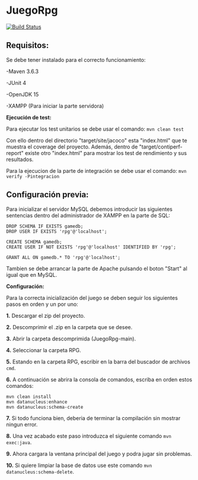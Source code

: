 # JuegoRpg

[![Build Status](https://travis-ci.com/erik0910/JuegoRpg.svg?branch=main)](https://travis-ci.com/erik0910/JuegoRpg)

## Requisitos:

Se debe tener instalado para el correcto funcionamiento:

-Maven 3.6.3

-JUnit 4

-OpenJDK 15

-XAMPP (Para iniciar la parte servidora)

**Ejecución de test:**

Para ejecutar los test unitarios se debe usar el comando: ```mvn clean test```

Con ello dentro del directorio "target/site/jacoco" esta "index.html" que te muestra el coverage del proyecto.
Además, dentro de "target/contiperf-report" existe otro "index.html" para mostrar los test de rendimiento y sus resultados.

Para la ejecucion de la parte de integración se debe usar el comando: ```mvn verify -Pintegracion```

## Configuración previa:

Para inicializar el servidor MySQL debemos introducir las siguientes sentencias dentro del administrador de XAMPP en la parte de SQL:
```
DROP SCHEMA IF EXISTS gamedb;
DROP USER IF EXISTS 'rpg'@'localhost';

CREATE SCHEMA gamedb;
CREATE USER IF NOT EXISTS 'rpg'@'localhost' IDENTIFIED BY 'rpg';

GRANT ALL ON gamedb.* TO 'rpg'@'localhost';
```

Tambien se debe arrancar la parte de Apache pulsando el boton "Start" al igual que en MySQL.

**Configuración:**

 Para la correcta inicialización del juego se deben seguir los siguientes pasos en orden y un por uno:

**1.** Descargar el zip del proyecto.

**2.** Descomprimir el .zip en la carpeta que se desee.

**3.** Abrir la carpeta descomprimida (JuegoRpg-main).

**4.** Seleccionar la carpeta RPG.

**5.** Estando en la carpeta RPG, escribir en la barra del buscador de archivos ```cmd```.

**6.** A continuación se abrira la consola de comandos, escriba en orden estos comandos: 
```
mvn clean install 
mvn datanucleus:enhance 
mvn datanucleus:schema-create 
```

**7.** Si todo funciona bien, deberia de terminar la compilación sin mostrar ningun error.

**8.** Una vez acabado este paso introduzca el siguiente comando ```mvn exec:java```.

**9.** Ahora cargara la ventana principal del juego y podra jugar sin problemas.

**10.** Si quiere limpiar la base de datos use este comando ```mvn datanucleus:schema-delete```.
